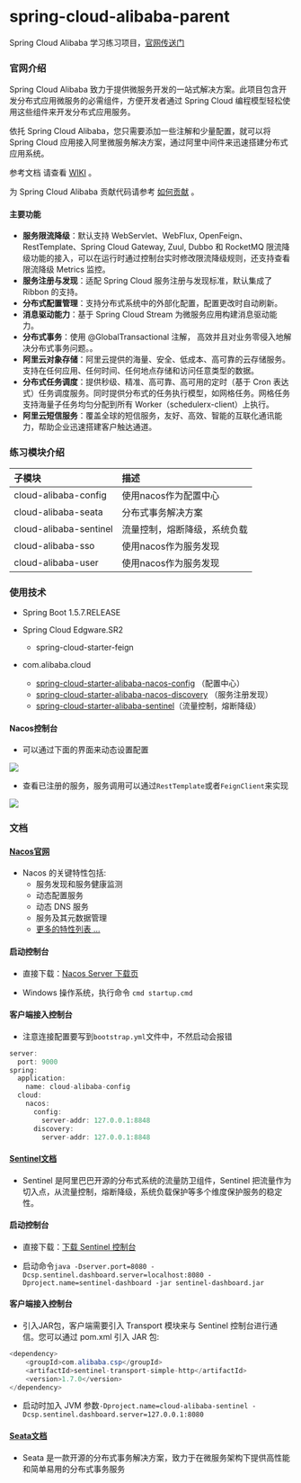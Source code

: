 # spring-cloud-alibaba-parent

Spring Cloud Alibaba 学习练习项目，[官网传送门](https://github.com/alibaba/spring-cloud-alibaba)

### 官网介绍

Spring Cloud Alibaba 致力于提供微服务开发的一站式解决方案。此项目包含开发分布式应用微服务的必需组件，方便开发者通过 Spring Cloud 编程模型轻松使用这些组件来开发分布式应用服务。

依托 Spring Cloud Alibaba，您只需要添加一些注解和少量配置，就可以将 Spring Cloud 应用接入阿里微服务解决方案，通过阿里中间件来迅速搭建分布式应用系统。

参考文档 请查看 [WIKI](https://github.com/alibaba/spring-cloud-alibaba/wiki) 。

为 Spring Cloud Alibaba 贡献代码请参考 [如何贡献](https://github.com/alibaba/spring-cloud-alibaba/wiki/%E5%A6%82%E4%BD%95%E8%B4%A1%E7%8C%AE%E4%BB%A3%E7%A0%81) 。

#### 主要功能

* **服务限流降级**：默认支持 WebServlet、WebFlux, OpenFeign、RestTemplate、Spring Cloud Gateway, Zuul, Dubbo 和 RocketMQ 限流降级功能的接入，可以在运行时通过控制台实时修改限流降级规则，还支持查看限流降级 Metrics 监控。
* **服务注册与发现**：适配 Spring Cloud 服务注册与发现标准，默认集成了 Ribbon 的支持。
* **分布式配置管理**：支持分布式系统中的外部化配置，配置更改时自动刷新。
* **消息驱动能力**：基于 Spring Cloud Stream 为微服务应用构建消息驱动能力。
* **分布式事务**：使用 @GlobalTransactional 注解， 高效并且对业务零侵入地解决分布式事务问题。。
* **阿里云对象存储**：阿里云提供的海量、安全、低成本、高可靠的云存储服务。支持在任何应用、任何时间、任何地点存储和访问任意类型的数据。
* **分布式任务调度**：提供秒级、精准、高可靠、高可用的定时（基于 Cron 表达式）任务调度服务。同时提供分布式的任务执行模型，如网格任务。网格任务支持海量子任务均匀分配到所有 Worker（schedulerx-client）上执行。
* **阿里云短信服务**：覆盖全球的短信服务，友好、高效、智能的互联化通讯能力，帮助企业迅速搭建客户触达通道。


### 练习模块介绍

|    子模块      |       描述      |    
|:----------|:------------- |
|   cloud-alibaba-config   |   使用nacos作为配置中心    | 
|   cloud-alibaba-seata   |   分布式事务解决方案    | 
|   cloud-alibaba-sentinel   |   流量控制，熔断降级，系统负载    | 
|   cloud-alibaba-sso   |    使用nacos作为服务发现   | 
|   cloud-alibaba-user   |    使用nacos作为服务发现   | 

### 使用技术

* Spring Boot 1.5.7.RELEASE

* Spring Cloud Edgware.SR2
    * spring-cloud-starter-feign
    
* com.alibaba.cloud
    * [spring-cloud-starter-alibaba-nacos-config](https://nacos.io/zh-cn/)  （配置中心）
    * [spring-cloud-starter-alibaba-nacos-discovery](https://nacos.io/zh-cn/) （服务注册发现）
    * [spring-cloud-starter-alibaba-sentinel](https://github.com/alibaba/Sentinel/wiki/%E5%A6%82%E4%BD%95%E4%BD%BF%E7%94%A8#%E5%AE%9A%E4%B9%89%E8%B5%84%E6%BA%90)（流量控制，熔断降级）

#### Nacos控制台

* 可以通过下面的界面来动态设置配置

![](https://github.com/songshuiyang/spring-cloud-alibaba-parent/docment/image/nacos-config.png)

* 查看已注册的服务，服务调用可以通过`RestTemplate`或者`FeignClient`来实现

![](https://github.com/songshuiyang/spring-cloud-alibaba-parent/docment/image/nacos-server.jpg)

### 文档

#### [Nacos官网](https://nacos.io/zh-cn/)   

* Nacos 的关键特性包括:
    * 服务发现和服务健康监测
    * 动态配置服务
    * 动态 DNS 服务
    * 服务及其元数据管理
    * [更多的特性列表 ...](https://nacos.io/zh-cn/docs/roadmap.html)
    
#### 启动控制台

* 直接下载：[Nacos Server 下载页](https://github.com/alibaba/nacos/releases) 

* Windows 操作系统，执行命令 `cmd startup.cmd`

#### 客户端接入控制台

* 注意连接配置要写到`bootstrap.yml`文件中，不然启动会报错

```java
server:
  port: 9000
spring:
  application:
    name: cloud-alibaba-config
  cloud:
    nacos:
      config:
        server-addr: 127.0.0.1:8848
      discovery:
        server-addr: 127.0.0.1:8848
```

#### [Sentinel文档](https://github.com/alibaba/Sentinel/wiki/%E5%A6%82%E4%BD%95%E4%BD%BF%E7%94%A8#%E5%AE%9A%E4%B9%89%E8%B5%84%E6%BA%90)

* Sentinel 是阿里巴巴开源的分布式系统的流量防卫组件，Sentinel 把流量作为切入点，从流量控制，熔断降级，系统负载保护等多个维度保护服务的稳定性。

#### 启动控制台

* 直接下载：[下载 Sentinel 控制台](http://edas-public.oss-cn-hangzhou.aliyuncs.com/install_package/demo/sentinel-dashboard.jar) 

* 启动命令`java -Dserver.port=8080 -Dcsp.sentinel.dashboard.server=localhost:8080 -Dproject.name=sentinel-dashboard -jar sentinel-dashboard.jar`

#### 客户端接入控制台

* 引入JAR包，客户端需要引入 Transport 模块来与 Sentinel 控制台进行通信。您可以通过 pom.xml 引入 JAR 包:

```java
<dependency>
    <groupId>com.alibaba.csp</groupId>
    <artifactId>sentinel-transport-simple-http</artifactId>
    <version>1.7.0</version>
</dependency>
```

* 启动时加入 JVM 参数`-Dproject.name=cloud-alibaba-sentinel -Dcsp.sentinel.dashboard.server=127.0.0.1:8080`

#### [Seata文档](http://seata.io/zh-cn/index.html)

* Seata 是一款开源的分布式事务解决方案，致力于在微服务架构下提供高性能和简单易用的分布式事务服务